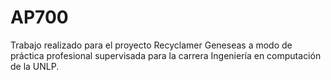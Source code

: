 # AP700
Trabajo realizado para el proyecto Recyclamer Geneseas a modo de práctica profesional supervisada para la carrera Ingeniería en computación de la UNLP.
